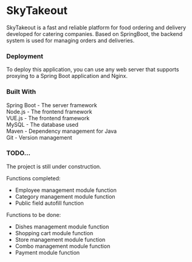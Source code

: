 # SkyTakeout

SkyTakeout is a fast and reliable platform for food ordering and delivery developed for catering companies.
Based on SpringBoot, the backend system is used for managing orders and deliveries.

### Deployment
To deploy this application, you can use any web server that supports proxying to a Spring Boot application and Nginx.

### Built With
Spring Boot - The server framework\
Node.js - The frontend framework\
VUE.js - The frontend framework\
MySQL - The database used\
Maven - Dependency management for Java\
Git - Version management

### TODO...
The project is still under construction.

Functions completed:
- Employee management module function
- Category management module function
- Public field autofill function

Functions to be done:
- Dishes management module function
- Shopping cart module function
- Store management module function
- Combo management module function
- Payment module function

